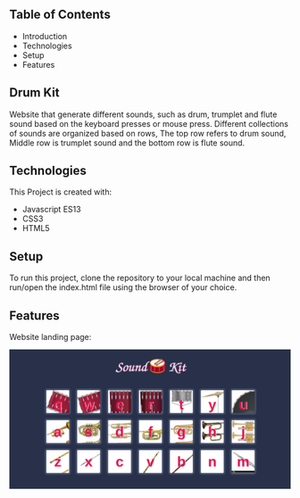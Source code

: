 ## Table of Contents
* Introduction
* Technologies
* Setup
* Features

## Drum Kit
Website that generate different sounds, such as drum, trumplet and flute sound based on the keyboard presses or mouse press. Different collections of sounds
are organized based on rows, The top row refers to drum sound, Middle row is trumplet sound and the bottom row is flute sound.

## Technologies
This Project is created with:
* Javascript ES13
* CSS3
* HTML5

## Setup
To run this project, clone the repository to your local machine and then run/open the index.html file using the browser of your choice.

## Features
Website landing page:

![site landing page](./assets/images/drumKit.png)
